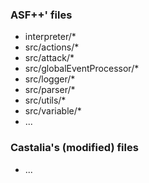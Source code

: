 ### ASF++' files
* interpreter/*
* src/actions/*
* src/attack/*
* src/globalEventProcessor/*
* src/logger/*
* src/parser/*
* src/utils/*
* src/variable/*
* ...

### Castalia's (modified) files
* ...